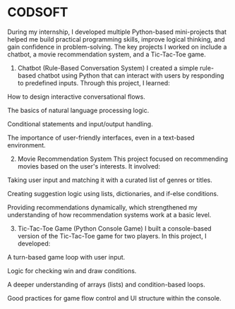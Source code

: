 # CODSOFT

During my internship, I developed multiple Python-based mini-projects that helped me build practical programming skills, improve logical thinking, and gain confidence in problem-solving. The key projects I worked on include a chatbot, a movie recommendation system, and a Tic-Tac-Toe game.

1. Chatbot (Rule-Based Conversation System)
I created a simple rule-based chatbot using Python that can interact with users by responding to predefined inputs. Through this project, I learned:

How to design interactive conversational flows.

The basics of natural language processing logic.

Conditional statements and input/output handling.

The importance of user-friendly interfaces, even in a text-based environment.

2. Movie Recommendation System
This project focused on recommending movies based on the user's interests. It involved:

Taking user input and matching it with a curated list of genres or titles.

Creating suggestion logic using lists, dictionaries, and if-else conditions.

Providing recommendations dynamically, which strengthened my understanding of how recommendation systems work at a basic level.

3. Tic-Tac-Toe Game (Python Console Game)
I built a console-based version of the Tic-Tac-Toe game for two players. In this project, I developed:

A turn-based game loop with user input.

Logic for checking win and draw conditions.

A deeper understanding of arrays (lists) and condition-based loops.

Good practices for game flow control and UI structure within the console.

